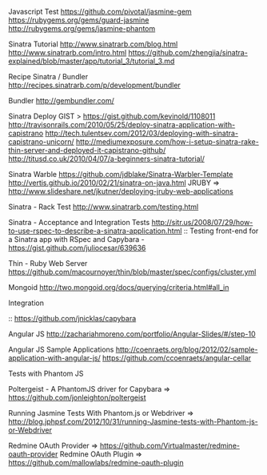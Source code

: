 Javascript Test
https://github.com/pivotal/jasmine-gem
https://rubygems.org/gems/guard-jasmine
http://rubygems.org/gems/jasmine-phantom


Sinatra Tutorial
http://www.sinatrarb.com/blog.html
http://www.sinatrarb.com/intro.html
https://github.com/zhengjia/sinatra-explained/blob/master/app/tutorial_3/tutorial_3.md

Recipe Sinatra / Bundler
http://recipes.sinatrarb.com/p/development/bundler

Bundler
http://gembundler.com/

Sinatra Deploy
GIST > https://gist.github.com/kevinold/1108011
http://travisonrails.com/2010/05/25/deploy-sinatra-application-with-capistrano
http://tech.tulentsev.com/2012/03/deploying-with-sinatra-capistrano-unicorn/
http://mediumexposure.com/how-i-setup-sinatra-rake-thin-server-and-deployed-it-capistrano-github/
http://titusd.co.uk/2010/04/07/a-beginners-sinatra-tutorial/

Sinatra Warble
https://github.com/jdblake/Sinatra-Warbler-Template
http://vertis.github.io/2010/02/21/sinatra-on-java.html
JRUBY => http://www.slideshare.net/jkutner/deploying-jruby-web-applications


Sinatra - Rack Test
http://www.sinatrarb.com/testing.html

Sinatra - Acceptance and Integration Tests
http://sitr.us/2008/07/29/how-to-use-rspec-to-describe-a-sinatra-application.html
:: Testing front-end for a Sinatra app with RSpec and Capybara - https://gist.github.com/juliocesar/639636

Thin - Ruby Web Server
https://github.com/macournoyer/thin/blob/master/spec/configs/cluster.yml

Mongoid
http://two.mongoid.org/docs/querying/criteria.html#all_in

Integration

:: https://github.com/jnicklas/capybara

Angular JS
http://zachariahmoreno.com/portfolio/Angular-Slides/#/step-10

Angular JS Sample Applications
http://coenraets.org/blog/2012/02/sample-application-with-angular-js/
https://github.com/ccoenraets/angular-cellar

Tests with Phantom JS

Poltergeist - A PhantomJS driver for Capybara
 => https://github.com/jonleighton/poltergeist

Running Jasmine Tests With Phantom.js or Webdriver
=> http://blog.jphpsf.com/2012/10/31/running-Jasmine-tests-with-Phantom-js-or-Webdriver

Redmine
OAuth Provider => https://github.com/Virtualmaster/redmine-oauth-provider
Redmine OAuth Plugin => https://github.com/mallowlabs/redmine-oauth-plugin

